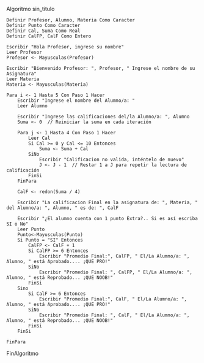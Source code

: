 Algoritmo sin_titulo

    Definir Profesor, Alumno, Materia Como Caracter
    Definir Punto Como Caracter
    Definir Cal, Suma Como Real
    Definir CalFP, CalF Como Entero
    
    Escribir "Hola Profesor, ingrese su nombre"
    Leer Profesor
    Profesor <- Mayusculas(Profesor)
    
    Escribir "Bienvenido Profesor: ", Profesor, " Ingrese el nombre de su Asignatura"
    Leer Materia
    Materia <- Mayusculas(Materia)
    
    Para i <- 1 Hasta 5 Con Paso 1 Hacer
        Escribir "Ingrese el nombre del Alumno/a: " 
        Leer Alumno 
        
        Escribir "Ingrese las calificaciones del/la Alumno/a: ", Alumno
        Suma <- 0  // Reiniciar la suma en cada iteración
        
        Para j <- 1 Hasta 4 Con Paso 1 Hacer
            Leer Cal
            Si Cal >= 0 y Cal <= 10 Entonces
                Suma <- Suma + Cal
            SiNo
                Escribir "Calificacion no valida, inténtelo de nuevo"
                J <- J - 1  // Restar 1 a J para repetir la lectura de calificación
            FinSi
        FinPara
        
        CalF <- redon(Suma / 4)
        
        Escribir "La calificacion Final en la asignatura de: ", Materia, " del Alumno/a: ", Alumno, " es de: ", CalF
        
        Escribir "¿El alumno cuenta con 1 punto Extra?.. Si es así escriba SI o No"
        Leer Punto
        Punto<-Mayusculas(Punto)
        Si Punto = "SI" Entonces
            CalFP <- CalF + 1
            Si CalFP >= 6 Entonces
                Escribir "Promedio Final:", CalFP, " El/La Alumno/a: ", Alumno, " está Aprobado.... ¡QUE PRO!"
            SiNo
                Escribir "Promedio Final: ", CalFP, " El/La Alumno/a: ", Alumno, " está Reprobado... ¡QUE NOOB!"
            FinSi
        Sino 
            Si CalF >= 6 Entonces
                Escribir "Promedio Final:", CalF, " El/La Alumno/a: ", Alumno, " está Aprobado.... ¡QUE PRO!"
            SiNo
                Escribir "Promedio Final: ", CalF, " El/La Alumno/a: ", Alumno, " está Reprobado... ¡QUE NOOB!"
            FinSi
        FinSi
        
    FinPara
    
FinAlgoritmo
